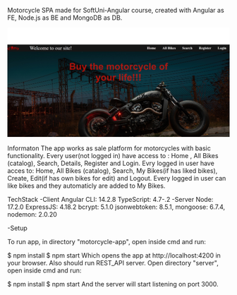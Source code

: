 Motorcycle
SPA  made for SoftUni-Angular course, created with Angular as FE, Node.js as BE and MongoDB as DB.

![](Welcome%20Page.jpg)

Informaton
The app works as sale platform for motorcycles with basic functionality.
Every user(not logged in) have access to : Home , All Bikes (catalog), Search, Details, Register and Login.
Evry logged in user have acces to: Home, All Bikes (catalog), Search, My Bikes(if has liked bikes), Create, Edit(if has own bikes for edit) and Logout.
Every logged in user can like bikes and they automaticly are added to My Bikes.


TechStack
-Client
    Angular CLI: 14.2.8
    TypeScript: 4.7-.2
-Server
    Node: 17.2.0
    ExpressJS: 4.18.2
    bcrypt: 5.1.0
    jsonwebtoken: 8.5.1,
    mongoose: 6.7.4,
    nodemon: 2.0.20

-Setup

To run app, in directory "motorcycle-app",  open inside cmd and run:

$ npm install
$ npm start
Which opens the app at http://localhost:4200 in your browser.
Also should run REST_API server.
Open directory "server", open inside cmd and run:

$ npm install
$ npm start
And the server will start listening on port 3000.
